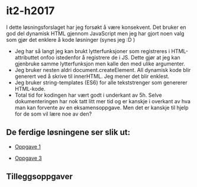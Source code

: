 # it2-h2017
I dette løsningsforslaget har jeg forsøkt å være konsekvent. Det bruker en god del dynamisk HTML gjennom JavaScript men jeg har gjort noen valg som gjør det enklere å kode løsninger (synes jeg :D )

* Jeg har så langt jeg kan brukt lytterfunksjoner som registreres i HTML-attributtet onfoo istedenfor å registrere de i JS. Dette gjør at jeg kan gjenbruke samme lytterfunksjon men kalle den med ulike argumenter.
* Jeg bruker nesten aldri document.createElement. All dynamisk kode blir generert ved å skrive til innerHTML. Jeg mener det blir enklest. 
* Jeg bruker string-templates (ES6) for alle tekststrenger som genererer HTML-kode. 
* Total tid for kodingen har vært godt i underkant av 5h. Selve dokumenteringen har nok tatt litt mer tid og er kanskje i overkant av hva man kan forvente av en eksamensoppgave. Men det er kanskje til hjelp for de som vil lære noe av den?

## De ferdige løsningene ser slik ut:
* [Oppgave 1](https://johanhake.github.io/it2-h2017/oppgave1.html)

* [Oppgave 3](https://johanhake.github.io/it2-h2017/oppgave3.html)

## Tilleggsoppgaver
